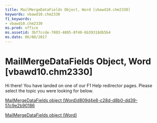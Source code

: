 ```yaml
---
title: MailMergeDataFields Object, Word [vbawd10.chm2330]
keywords: vbawd10.chm2330
f1_keywords:
- vbawd10.chm2330
ms.prod: office
ms.assetid: 3bf7ccde-7803-4885-8f40-6b39318db5b4
ms.date: 06/08/2017
---
```



# MailMergeDataFields Object, Word [vbawd10.chm2330]

Hi there! You have landed on one of our F1 Help redirector pages. Please select the topic you were looking for below.

[MailMergeDataFields object (Word)d809d4e8-c28d-d8b0-dd39-51c9e2b90186](http://msdn.microsoft.com/library/d809d4e8-c28d-d8b0-dd39-51c9e2b90186%28Office.15%29.aspx)

[MailMergeDataFields object (Word)](http://msdn.microsoft.com/library/a660288d-1a2c-53ec-20d2-c52353be90c8%28Office.15%29.aspx)


